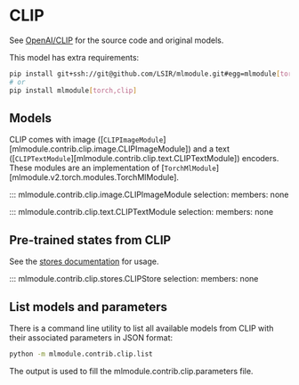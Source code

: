 # CLIP

See [OpenAI/CLIP](https://github.com/openai/CLIP) for the source code and original models.

This model has extra requirements:

```bash
pip install git+ssh://git@github.com/LSIR/mlmodule.git#egg=mlmodule[torch,clip]
# or
pip install mlmodule[torch,clip]
```

## Models

CLIP comes with image ([`CLIPImageModule`][mlmodule.contrib.clip.image.CLIPImageModule])
and a text ([`CLIPTextModule`][mlmodule.contrib.clip.text.CLIPTextModule]) encoders.
These modules are an implementation of [`TorchMlModule`][mlmodule.v2.torch.modules.TorchMlModule].

::: mlmodule.contrib.clip.image.CLIPImageModule
    selection:
        members: none

::: mlmodule.contrib.clip.text.CLIPTextModule
    selection:
        members: none

## Pre-trained states from CLIP

See the [stores documentation](../references/stores.md) for usage.

::: mlmodule.contrib.clip.stores.CLIPStore
    selection:
        members: none

## List models and parameters

There is a command line utility to list all available models from CLIP with their associated parameters in JSON format:

```bash
python -m mlmodule.contrib.clip.list
```

The output is used to fill the mlmodule.contrib.clip.parameters file.

